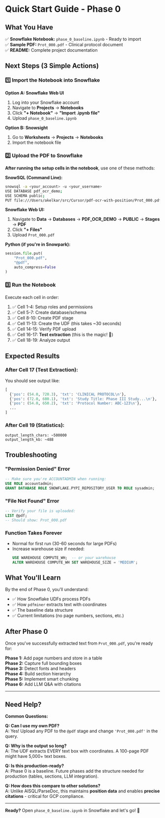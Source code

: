 # Quick Start Guide - Phase 0

## What You Have

✅ **Snowflake Notebook:** `phase_0_baseline.ipynb` - Ready to import  
✅ **Sample PDF:** `Prot_000.pdf` - Clinical protocol document  
✅ **README:** Complete project documentation  

## Next Steps (3 Simple Actions)

### 1️⃣ Import the Notebook into Snowflake

**Option A: Snowflake Web UI**
1. Log into your Snowflake account
2. Navigate to **Projects** → **Notebooks**
3. Click **"+ Notebook"** → **"Import .ipynb file"**
4. Upload `phase_0_baseline.ipynb`

**Option B: Snowsight**
1. Go to **Worksheets** → **Projects** → **Notebooks**
2. Import the notebook file

### 2️⃣ Upload the PDF to Snowflake

**After running the setup cells in the notebook**, use one of these methods:

**SnowSQL (Command Line):**
```bash
snowsql -a <your_account> -u <your_username>
USE DATABASE pdf_ocr_demo;
USE SCHEMA public;
PUT file:///Users/akelkar/src/Cursor/pdf-ocr-with-position/Prot_000.pdf @pdf AUTO_COMPRESS=FALSE;
```

**Snowflake Web UI:**
1. Navigate to **Data** → **Databases** → **PDF_OCR_DEMO** → **PUBLIC** → **Stages** → **PDF**
2. Click **"+ Files"**
3. Upload `Prot_000.pdf`

**Python (if you're in Snowpark):**
```python
session.file.put(
    "Prot_000.pdf", 
    "@pdf", 
    auto_compress=False
)
```

### 3️⃣ Run the Notebook

Execute each cell in order:
1. ✅ Cell 1-4: Setup roles and permissions
2. ✅ Cell 5-7: Create database/schema
3. ✅ Cell 8-10: Create PDF stage
4. ✅ Cell 11-13: Create the UDF (this takes ~30 seconds)
5. ✅ Cell 14-15: Verify PDF upload
6. ✅ Cell 16-17: **Test extraction** (this is the magic! 🎉)
7. ✅ Cell 18-19: Analyze output

## Expected Results

### After Cell 17 (Test Extraction):
You should see output like:
```python
[
  {'pos': (54.0, 720.3), 'txt': 'CLINICAL PROTOCOL\n'}, 
  {'pos': (72.0, 680.1), 'txt': 'Study Title: Phase III Study...\n'},
  {'pos': (54.0, 650.2), 'txt': 'Protocol Number: ABC-123\n'},
  ...
]
```

### After Cell 19 (Statistics):
```
output_length_chars: ~500000
output_length_kb: ~488
```

## Troubleshooting

### "Permission Denied" Error
```sql
-- Make sure you're ACCOUNTADMIN when running:
USE ROLE accountadmin;
GRANT DATABASE ROLE SNOWFLAKE.PYPI_REPOSITORY_USER TO ROLE sysadmin;
```

### "File Not Found" Error
```sql
-- Verify your file is uploaded:
LIST @pdf;
-- Should show: Prot_000.pdf
```

### Function Takes Forever
- Normal for first run (30-60 seconds for large PDFs)
- Increase warehouse size if needed:
  ```sql
  USE WAREHOUSE COMPUTE_WH;  -- or your warehouse
  ALTER WAREHOUSE COMPUTE_WH SET WAREHOUSE_SIZE = 'MEDIUM';
  ```

## What You'll Learn

By the end of Phase 0, you'll understand:
- ✅ How Snowflake UDFs process PDFs
- ✅ How `pdfminer` extracts text with coordinates
- ✅ The baseline data structure
- ✅ Current limitations (no page numbers, sections, etc.)

## After Phase 0

Once you've successfully extracted text from `Prot_000.pdf`, you're ready for:

**Phase 1:** Add page numbers and store in a table  
**Phase 2:** Capture full bounding boxes  
**Phase 3:** Detect fonts and headers  
**Phase 4:** Build section hierarchy  
**Phase 5:** Implement smart chunking  
**Phase 6:** Add LLM Q&A with citations  

---

## Need Help?

**Common Questions:**

**Q: Can I use my own PDF?**  
A: Yes! Upload any PDF to the `@pdf` stage and change `'Prot_000.pdf'` in the query.

**Q: Why is the output so long?**  
A: The UDF extracts EVERY text box with coordinates. A 100-page PDF might have 5,000+ text boxes.

**Q: Is this production-ready?**  
A: Phase 0 is a baseline. Future phases add the structure needed for production (tables, sections, LLM integration).

**Q: How does this compare to other solutions?**  
A: Unlike AISQL/ParseDoc, this maintains **position data** and enables **precise citations** - critical for GCP compliance.

---

**Ready?** Open `phase_0_baseline.ipynb` in Snowflake and let's go! 🚀

